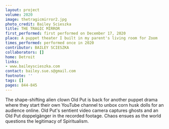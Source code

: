 ```yaml
---
layout: project
volume: 2020
image: thetragicmirror2.jpg
photo_credit: Bailey Scieszka
title: THE TRAGIC MIRROR
first_performed: first performed on December 17, 2020
place: A puppet theater I built in my parent's living room for Zoom
times_performed: performed once in 2020
contributor: BAILEY SCIESZKA
collaborators: []
home: Detroit
links:
- www.baileyscieszka.com
contact: bailey.sue.s@gmail.com
footnote: ''
tags: []
pages: 844-845
---
```




The shape-shifting alien clown Old Put is back for another puppet drama where they start their own YouTube channel to unbox corn husk dolls for an audience online. Old Put's sentient video camera captures ghosts and an Old Put doppelgänger in the recorded footage. Chaos ensues as the world questions the legitimacy of Spiritualism.
